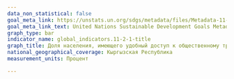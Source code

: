 ```yaml
---
data_non_statistical: false
goal_meta_link: https://unstats.un.org/sdgs/metadata/files/Metadata-11-02-01.pdf
goal_meta_link_text: United Nations Sustainable Development Goals Metadata (pdf 2066kB)
graph_type: bar
indicator_name: global_indicators.11-2-1-title
graph_title: Доля населения, имеющего удобный доступ к общественному транспорту, в разбивке по полу, возрасту, типу местности, образованию и территории
national_geographical_coverage: Кыргызская Республика
measurement_units: Процент

---
```

